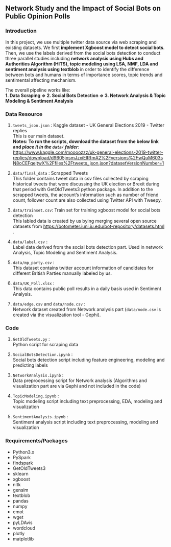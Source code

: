 ## Network Study and the Impact of Social Bots on Public Opinion Polls  

   
### Introduction  
  
In this project, we use multiple twitter data source via web scraping and existing datasets. We first **implement Xgboost model to detect social bots**. Then, we use the labels derived from the social bots detection to conduct three parallel studies including **network analysis using Hubs and Authorities Algorithm (HITS), topic modeling using LSA, NMF, LDA and sentiment analysis using textblob** in order to identify the difference between bots and humans in terms of importance scores, topic trends and sentimental affecting mechanism.    

The overall pipeline works like:  
**1. Data Scraping => 2. Social Bots Detection => 3. Network Analysis & Topic Modeling & Sentiment Analysis**  

  
### Data Resource

1. ```tweets_json.json``` : Kaggle dataset - UK General Elections 2019 - Twitter replies  
This is our main dataset.   
**Notes: To run the scripts, download the dataset from the below link and *place it in the ```data/``` folder***:   
https://www.kaggle.com/moooozzz/uk-general-elections-2019-twitter-replies/download/d9605jnsmJzxiElRfmA2%2Fversions%2FwQuM603sN8oCEFqejtwX%2Ffiles%2Ftweets_json.json?datasetVersionNumber=1

2. ```data/final_data``` : Scrapped Tweets  
This folder contains tweet data in csv files collected by scraping historical tweets that were discussing the UK election 
or Brexit during that period with GetOldTweets3 python package. In addition to the scrapped tweets, the account’s information 
such as number of friend count, follower count are also collected using Twitter API with Tweepy. 

3. ```data/trainset.csv```: Train set for training xgboost model for social bots detection    
This labled data is created by us bying merging several open source datasets from 
https://botometer.iuni.iu.edu/bot-repository/datasets.html .
  
4. ```data/label.csv``` :   
Label data derived from the social bots detection part. Used in network Analysis, Topic Modeling and Sentiment Analysis.  
  
5. ```data/mp_party.csv``` :   
This dataset contains twitter account information of candidates for different British Parties manually labeled by us.
  
6. ```data/UK_Poll.xlsx``` :   
This data contains public poll results in a daily basis used in Sentiment Analysis.  

7. ```data/edge.csv``` and ```data/node.csv``` :  
Network dataset created from Network analysis part (```data/node.csv``` is created via the visualization tool - Gephi).
  
  
### Code

1. ```GetOldTweets.py``` :  
Python script for scraping data  

2. ```SocialBotsDetection.ipynb``` :  
Social bots detection script including feature engineering, modeling and predicting labels  

3. ```NetworkAnalysis.ipynb``` :  
Data preprocessing script for Network analysis (Algorithms and visualization part are via Gephi and not included in the code)  

4. ```TopicModeling.ipynb``` :  
Topic modeling script including text preprocessing, EDA, modeling and visualization  

5. ```SentimentAnalysis.ipynb``` :  
Sentiment analysis script including text preprocessing, modeling and visualization  
  

### Requirements/Packages

- Python3.x
- PySpark  
- findspark
- GetOldTweets3  
- sklearn  
- xgboost  
- nltk  
- gensim  
- textblob  
- pandas  
- numpy  
- emot  
- wget  
- pyLDAvis  
- wordcloud  
- plotly  
- matplotlib  
